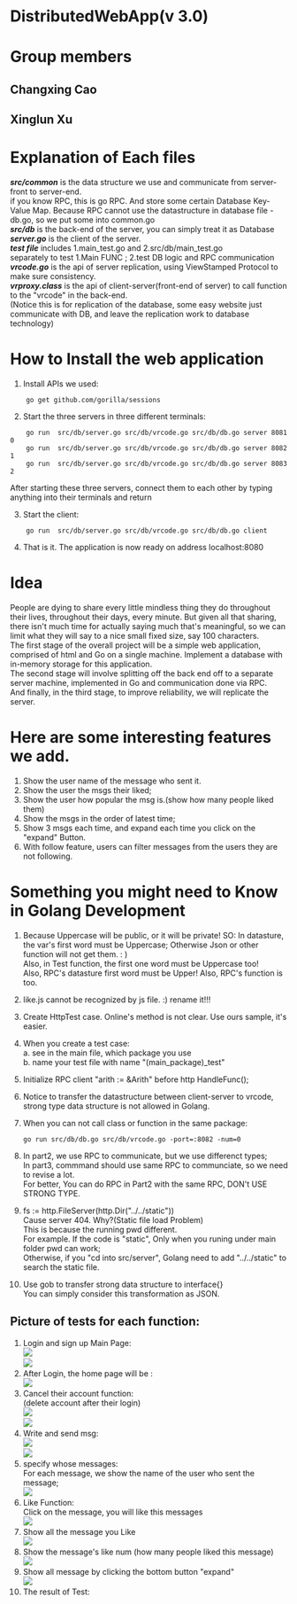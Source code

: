 # DistributedWebApp(v 3.0)
# Group members
## Changxing Cao
## Xinglun Xu

# Explanation of Each files
***src/common*** is the data structure we use and communicate from server-front to server-end.   
      if you know RPC, this is go RPC. And store some certain Database Key-Value Map. Because RPC cannot use the datastructure in database file - db.go, so we put some into common.go  
***src/db***  is the back-end of the server, you can simply treat it as Database  
***server.go*** is the client of the server.    
***test file*** includes 1.main_test.go and 2.src/db/main_test.go    
      separately to test 1.Main FUNC ; 2.test DB logic and RPC communication   
***vrcode.go*** is the api of server replication, using ViewStamped Protocol to make sure consistency.  
***vrproxy.class*** is the api of client-server(front-end of server) to call function to the "vrcode" in the back-end.  
      (Notice this is for replication of the database, some easy website just communicate with DB, and leave the replication work to database technology)


# How to Install the web application
1.  Install APIs we used:   
```
    go get github.com/gorilla/sessions    
```           


2.  Start the three servers in three different terminals:
```
    go run  src/db/server.go src/db/vrcode.go src/db/db.go server 8081 0   
    go run  src/db/server.go src/db/vrcode.go src/db/db.go server 8082 1
    go run  src/db/server.go src/db/vrcode.go src/db/db.go server 8083 2
``` 	
After starting these three servers, connect them to each other by typing anything into their terminals and return

3.  Start the client:
```
    go run  src/db/server.go src/db/vrcode.go src/db/db.go client
```  

4.  That is it. The application is now ready on address localhost:8080


# Idea       
People are dying to share every little mindless thing they do throughout their lives, throughout their days, every minute. But given all that sharing, there isn't much time for actually saying much that's meaningful, so we can limit what they will say to a nice small fixed size, say 100 characters.   
The first stage of the overall project will be a simple web application, comprised of html and Go on a single machine. Implement a database with in-memory storage for this application.   
The second stage will involve splitting off the back end off to a separate server machine, implemented in Go and communication done via RPC.    
And finally, in the third stage, to improve reliability, we will replicate the server.    


# Here are some interesting features we add.       
1.  Show the user name of the message who sent it.
2.  Show the user the msgs their liked;
3.  Show the user how popular the msg is.(show how many people liked them)
4.  Show the msgs in the order of latest time;
5.  Show 3 msgs each time, and expand each time you click on the "expand" Button.
6.  With follow feature, users can filter messages from the users they are not following.


# Something you might need to Know in Golang Development
1.  Because Uppercase will be public, or it will be private! SO:
    In datasture, the var's first word must be Uppercase; Otherwise Json or other function will not get them. : )         
    Also, in Test function, the first one word must be Uppercase too!  
    Also, RPC's datasture first word must be Upper!
    Also, RPC's function is too.
2.  like.js cannot be recognized by js file. :) rename it!!!
3.  Create HttpTest case. Online's method is not clear. Use ours sample, it's easier.
4.  When you create a test case:					
	 a. see in the main file, which package you use					
	 b. name your test file with name "(main_package)_test"
5. 	Initialize RPC client "arith := &Arith" before http HandleFunc();   
6.  Notice to transfer the datastructure between client-server to vrcode, strong type data structure is not allowed in Golang.
7.  When you can not call class or function in the same package:    
    ```
    go run src/db/db.go src/db/vrcode.go -port=:8082 -num=0
    ```
8.  In part2, we use RPC to communicate, but we use differenct types;  
    In part3, commmand should use same RPC to communciate, so we need to revise a lot.  
    For better, You can do RPC in Part2 with the same RPC, DON't USE STRONG TYPE.
9.  fs := http.FileServer(http.Dir("../../static"))    
    Cause server 404. Why?(Static file load Problem)     
    This is because the running pwd different.   
    For example. If the code is "static", Only when you runing under main folder pwd can work;    
    Otherwise, if you "cd into src/server", Golang need to add "../../static" to search the static file.  

10. Use gob to transfer strong data structure to interface{}  
    You can simply consider this transformation as JSON.  


## Picture of tests for each function:
1.  Login and sign up Main Page:              
![](img/img01.png)      
![](img/img11.png)   
2.  After Login, the home page will be :        
![](img/img02.png)  
3.  Cancel their account function:              
    (delete account after their login)                  
![](img/img03.jpeg)       
![](img/img04.png)    
4.   Write and send msg:            
![](img/img05.png)         
![](img/img06.png)     
5.  specify whose messages:                 
    For each message, we show the name of the user who sent the message;                  
![](img/img07.jpeg)           
6.  Like Function:            
    Click on the message, you will like this messages             
![](img/img08.png)              
7.  Show all the message you Like           
![](img/img10.png)      
8.  Show the message's like num (how many people liked this message)              
![](img/img09.png)      
9.  Show all message by clicking the bottom button "expand"           
![](img/img12.png)				
10. The result of Test:
